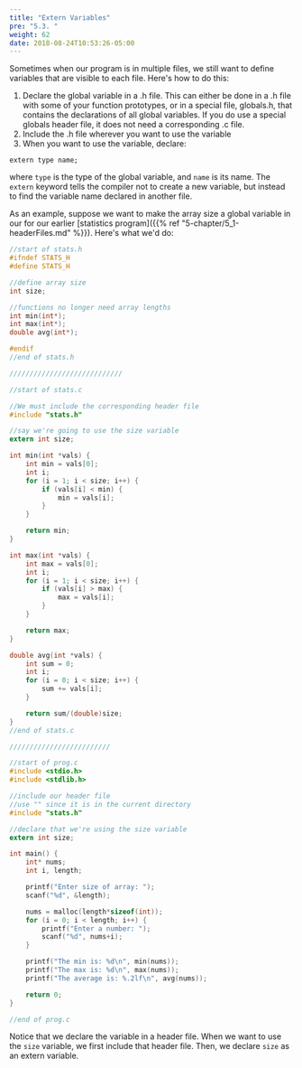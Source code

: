 ```yaml
---
title: "Extern Variables"
pre: "5.3. "
weight: 62
date: 2018-08-24T10:53:26-05:00
---
```


Sometimes when our program is in multiple files, we still want to
define variables that are visible to each file. Here's how to do this:

1) Declare the global variable in a .h file. This can either
be done in a .h file with some of your function
prototypes, or in a special file, globals.h, that
contains the declarations of all global variables. If you
do use a special globals header file, it does not need a
corresponding .c file.
2) Include the .h file wherever you want to use the
variable
3) When you want to use the variable, declare:

```text
extern type name;
```

where `type` is the type of the global variable, and
`name` is its name. The `extern` keyword tells the
compiler not to create a new variable, but instead to
find the variable name declared in another file.

As an example, suppose we want to make the array size a global
variable in our for our earlier [statistics program]({{% ref "5-chapter/5_1-headerFiles.md"  %}}). Here's
what we'd do:

```c
//start of stats.h
#ifndef STATS_H
#define STATS_H

//define array size
int size;

//functions no longer need array lengths
int min(int*);
int max(int*);
double avg(int*);

#endif
//end of stats.h

////////////////////////////

//start of stats.c

//We must include the corresponding header file
#include "stats.h"

//say we're going to use the size variable
extern int size;

int min(int *vals) {
    int min = vals[0];
    int i;
    for (i = 1; i < size; i++) {
        if (vals[i] < min) {
            min = vals[i];
        }
    }

    return min;
}

int max(int *vals) {
    int max = vals[0];
    int i;
    for (i = 1; i < size; i++) {
        if (vals[i] > max) {
            max = vals[i];
        }
    }

    return max;
}

double avg(int *vals) {
    int sum = 0;
    int i;
    for (i = 0; i < size; i++) {
        sum += vals[i];
    }

    return sum/(double)size;
}
//end of stats.c

/////////////////////////

//start of prog.c
#include <stdio.h>
#include <stdlib.h>

//include our header file
//use "" since it is in the current directory
#include "stats.h"

//declare that we're using the size variable
extern int size;

int main() {
    int* nums;
    int i, length;

    printf("Enter size of array: ");
    scanf("%d", &length);

    nums = malloc(length*sizeof(int));
    for (i = 0; i < length; i++) {
        printf("Enter a number: ");
        scanf("%d", nums+i);
    }

    printf("The min is: %d\n", min(nums));
    printf("The max is: %d\n", max(nums));
    printf("The average is: %.2lf\n", avg(nums));

    return 0;
}

//end of prog.c
```

Notice that we declare the variable in a header file. When we want
to use the `size` variable, we first include that header file. Then,
we declare `size` as an extern variable.